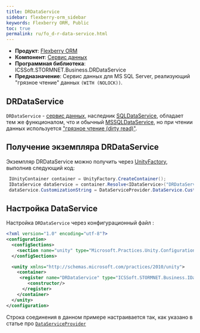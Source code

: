 ```yaml
---
title: DRDataService
sidebar: flexberry-orm_sidebar
keywords: Flexberry ORM, Public
toc: true
permalink: ru/fo_d-r-data-service.html
---
```

* **Продукт**: [Flexberry ORM](fo_flexberry-o-r-m.html)
* **Компонент**: [Сервис данных](fo_data-service.html)
* **Программная библиотека**: ICSSoft.STORMNET.Business.DRDataService
* **Предназначение**: Сервис данных для MS SQL Server, реализующий "грязное чтение" данных `(WITH (NOLOCK))`.

## DRDataService
`DRDataService` - [сервис данных](fo_data-service.html), наследник [SQLDataService](fo_sql-data-service.html), обладает тем же функционалом, что и обычный [MSSQLDataService](fo_mssql-data-service.html), но при чтении данных используется ["грязное чтение (dirty read)"](http://msdn.microsoft.com/ru-ru/library/ms173763.aspx).

## Получение экземпляра DRDataService
Экземпляр DRDataService можно получить через [UnityFactory](fo_unity-factory.html), выполнив следующий код:

```cs
 IUnityContainer container = UnityFactory.CreateContainer();
 IDataService dataService = container.Resolve<IDataService>("DRDataService");
 dataService.CustomizationString = DataServiceProvider.DataService.CustomizationString;
```

## Настройка DataService

Настройка `DRDataService` через конфигурационный файл :

```xml
<?xml version="1.0" encoding="utf-8"?>
<configuration>
  <configSections>
    <section name="unity" type="Microsoft.Practices.Unity.Configuration.UnityConfigurationSection, Microsoft.Practices.Unity.Configuration"/>
  </configSections>

  <unity xmlns="http://schemas.microsoft.com/practices/2010/unity">
    <container>
     <register name="DRDataService" type="ICSSoft.STORMNET.Business.IDataService, ICSSoft.STORMNET.Business" mapTo="ICSSoft.STORMNET.Business.DRDataService, ICSSoft.STORMNET.Business.DRDataService">
        <constructor/>
      </register>
    </container>
  </unity>
</configuration>
```

Строка соединения в данном примере настраивается так, как указано в статье про [`DataServiceProvider`](fo_data-service-provider-data-service.html)
